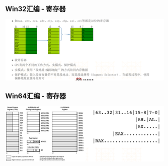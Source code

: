 ## Win32汇编 - 寄存器

![image-20211204114218587](images/image-20211204114218587.png)

## Win64汇编 - 寄存器

![image-20211204114304999](images/image-20211204114304999.png)